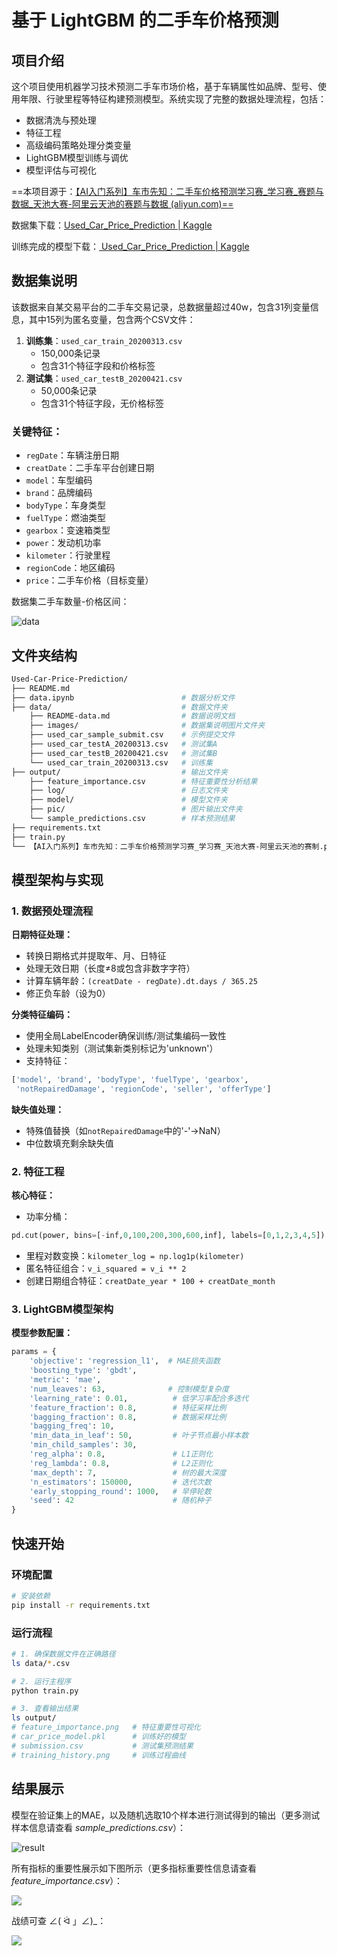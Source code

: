 # **基于 LightGBM 的二手车价格预测**



## 项目介绍

这个项目使用机器学习技术预测二手车市场价格，基于车辆属性如品牌、型号、使用年限、行驶里程等特征构建预测模型。系统实现了完整的数据处理流程，包括：

- 数据清洗与预处理
- 特征工程
- 高级编码策略处理分类变量
- LightGBM模型训练与调优
- 模型评估与可视化

==本项目源于：[【AI入门系列】车市先知：二手车价格预测学习赛_学习赛_赛题与数据_天池大赛-阿里云天池的赛题与数据 (aliyun.com)==](https://tianchi.aliyun.com/competition/entrance/231784/information)

数据集下载：[Used_Car_Price_Prediction | Kaggle](https://www.kaggle.com/datasets/rexinshiminxiaozhou/used-car-price-prediction)

训练完成的模型下载：[ Used_Car_Price_Prediction | Kaggle](https://www.kaggle.com/models/rexinshiminxiaozhou/used_car_price_prediction)

## 数据集说明

该数据来自某交易平台的二手车交易记录，总数据量超过40w，包含31列变量信息，其中15列为匿名变量，包含两个CSV文件：

1. **训练集**：`used_car_train_20200313.csv`
   - 150,000条记录
   - 包含31个特征字段和价格标签
2. **测试集**：`used_car_testB_20200421.csv`
   - 50,000条记录
   - 包含31个特征字段，无价格标签

### 关键特征：

- `regDate`：车辆注册日期
- `creatDate`：二手车平台创建日期
- `model`：车型编码
- `brand`：品牌编码
- `bodyType`：车身类型
- `fuelType`：燃油类型
- `gearbox`：变速箱类型
- `power`：发动机功率
- `kilometer`：行驶里程
- `regionCode`：地区编码
- `price`：二手车价格（目标变量）

数据集二手车数量-价格区间：

![data](./output/pic/data.png)

## 文件夹结构

```bash
Used-Car-Price-Prediction/
├── README.md
├── data.ipynb                        # 数据分析文件
├── data/                             # 数据文件夹
    ├── README-data.md                # 数据说明文档
    ├── images/                       # 数据集说明图片文件夹
    ├── used_car_sample_submit.csv    # 示例提交文件
    ├── used_car_testA_20200313.csv   # 测试集A
    ├── used_car_testB_20200421.csv   # 测试集B
    └── used_car_train_20200313.csv   # 训练集
├── output/                           # 输出文件夹
    ├── feature_importance.csv        # 特征重要性分析结果
    ├── log/                          # 日志文件夹
    ├── model/                        # 模型文件夹
    ├── pic/                          # 图片输出文件夹
    └── sample_predictions.csv        # 样本预测结果
├── requirements.txt
├── train.py
└── 【AI入门系列】车市先知：二手车价格预测学习赛_学习赛_天池大赛-阿里云天池的赛制.pdf  # 比赛说明文档
```



## 模型架构与实现

### 1. 数据预处理流程

**日期特征处理：**

- 转换日期格式并提取年、月、日特征
- 处理无效日期（长度≠8或包含非数字字符）
- 计算车辆年龄：`(creatDate - regDate).dt.days / 365.25`
- 修正负车龄（设为0）

**分类特征编码：**

- 使用全局LabelEncoder确保训练/测试集编码一致性
- 处理未知类别（测试集新类别标记为'unknown'）
- 支持特征：

```python
['model', 'brand', 'bodyType', 'fuelType', 'gearbox', 
 'notRepairedDamage', 'regionCode', 'seller', 'offerType']
```

**缺失值处理：**

- 特殊值替换（如`notRepairedDamage`中的'-'→NaN）
- 中位数填充剩余缺失值

### 2. 特征工程

**核心特征：**

- 功率分桶：

```python
pd.cut(power, bins=[-inf,0,100,200,300,600,inf], labels=[0,1,2,3,4,5])
```

- 里程对数变换：`kilometer_log = np.log1p(kilometer)`
- 匿名特征组合：`v_i_squared = v_i ** 2`
- 创建日期组合特征：`creatDate_year * 100 + creatDate_month`

### 3. LightGBM模型架构

**模型参数配置：**

```python
params = {
    'objective': 'regression_l1',  # MAE损失函数
    'boosting_type': 'gbdt',
    'metric': 'mae',
    'num_leaves': 63,              # 控制模型复杂度
    'learning_rate': 0.01,          # 低学习率配合多迭代
    'feature_fraction': 0.8,        # 特征采样比例
    'bagging_fraction': 0.8,        # 数据采样比例
    'bagging_freq': 10,
    'min_data_in_leaf': 50,         # 叶子节点最小样本数
    'min_child_samples': 30,
    'reg_alpha': 0.8,               # L1正则化
    'reg_lambda': 0.8,              # L2正则化
    'max_depth': 7,                 # 树的最大深度
    'n_estimators': 150000,         # 迭代次数
    'early_stopping_round': 1000,   # 早停轮数
    'seed': 42                      # 随机种子
}
```

## 快速开始

### 环境配置

```bash
# 安装依赖
pip install -r requirements.txt
```

### 运行流程

```bash
# 1. 确保数据文件在正确路径
ls data/*.csv

# 2. 运行主程序
python train.py

# 3. 查看输出结果
ls output/
# feature_importance.png   # 特征重要性可视化
# car_price_model.pkl      # 训练好的模型
# submission.csv           # 测试集预测结果
# training_history.png     # 训练过程曲线
```



## 结果展示

模型在验证集上的MAE，以及随机选取10个样本进行测试得到的输出（更多测试样本信息请查看 *sample_predictions.csv*）：

![result](./output/pic/result.png)

所有指标的重要性展示如下图所示（更多指标重要性信息请查看 *feature_importance.csv*）：

![](./output/pic/feature_importance.png)

战绩可查 ∠( ᐛ 」∠)_：

![](./output/pic/record.png)